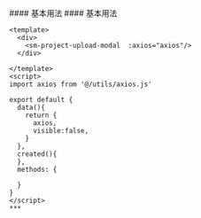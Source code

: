
<cn>
#### 基本用法
</cn>

<us>
#### 基本用法
</us>

```tpl
<template>
  <div>
    <sm-project-upload-modal  :axios="axios"/>
  </div>

</template>
<script>
import axios from '@/utils/axios.js'

export default {
  data(){
    return {
      axios,
      visible:false,
    }
  },
  created(){
  },
  methods: {
   
  }
}
</script>
*** 
